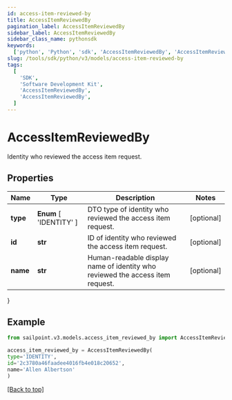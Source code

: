 ```yaml
---
id: access-item-reviewed-by
title: AccessItemReviewedBy
pagination_label: AccessItemReviewedBy
sidebar_label: AccessItemReviewedBy
sidebar_class_name: pythonsdk
keywords:
  ['python', 'Python', 'sdk', 'AccessItemReviewedBy', 'AccessItemReviewedBy']
slug: /tools/sdk/python/v3/models/access-item-reviewed-by
tags:
  [
    'SDK',
    'Software Development Kit',
    'AccessItemReviewedBy',
    'AccessItemReviewedBy',
  ]
---
```


# AccessItemReviewedBy

Identity who reviewed the access item request.

## Properties

| Name | Type | Description | Notes |
| --- | --- | --- | --- |
| **type** | **Enum** [ 'IDENTITY' ] | DTO type of identity who reviewed the access item request. | [optional] |
| **id** | **str** | ID of identity who reviewed the access item request. | [optional] |
| **name** | **str** | Human-readable display name of identity who reviewed the access item request. | [optional] |

}

## Example

```python
from sailpoint.v3.models.access_item_reviewed_by import AccessItemReviewedBy

access_item_reviewed_by = AccessItemReviewedBy(
type='IDENTITY',
id='2c3780a46faadee4016fb4e018c20652',
name='Allen Albertson'
)

```

[[Back to top]](#)
